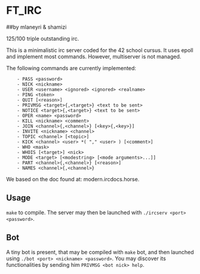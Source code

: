 # FT_IRC

##by mlaneyri & shamizi

125/100 triple outstanding irc.

This is a minimalistic irc server coded for the 42 school cursus. It uses epoll
and implement most commands. However, multiserver is not managed.

The following commands are currently implemented:
```
 	- PASS <password>
 	- NICK <nickname>
 	- USER <username> <ignored> <ignored> <realname> 
 	- PING <token>
 	- QUIT [<reason>]
 	- PRIVMSG <target>{,<target>} <text to be sent>
 	- NOTICE <target>{,<target>} <text to be sent>
 	- OPER <name> <password>
 	- KILL <nickname> <comment>
 	- JOIN <channel>{,<channel>} [<key>{,<key>}]
 	- INVITE <nickname> <channel>
 	- TOPIC <channel> [<topic>]
 	- KICK <channel> <user> *( "," <user> ) [<comment>]
 	- WHO <mask>
 	- WHOIS [<target>] <nick>
 	- MODE <target> [<modestring> [<mode arguments>...]]
 	- PART <channel>{,<channel>} [<reason>]
 	- NAMES <channel>{,<channel>}
```
We based on the doc found at: modern.ircdocs.horse.

## Usage

`make` to compile. The server may then be launched with `./ircserv <port> <password>`.

## Bot

A tiny bot is present, that may be compiled with `make` bot, and then launched
using `./bot <port> <nickname> <password>`. You may discover its functionalities
by sending him `PRIVMSG <bot nick> help`.

